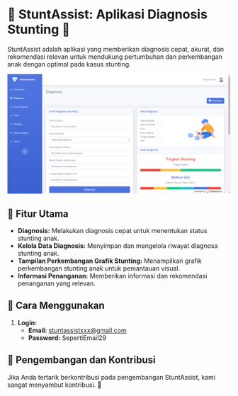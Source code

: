 # 🍎 StuntAssist: Aplikasi Diagnosis Stunting 🌱

StuntAssist adalah aplikasi yang memberikan diagnosis cepat, akurat, dan rekomendasi relevan untuk mendukung pertumbuhan dan perkembangan anak dengan optimal pada kasus stunting.

![Screenshot Aplikasi](screenshot-aplikasi.png)

## 🚀 Fitur Utama
- **Diagnosis:** Melakukan diagnosis cepat untuk menentukan status stunting anak.
- **Kelola Data Diagnosis:** Menyimpan dan mengelola riwayat diagnosa stunting anak.
- **Tampilan Perkembangan Grafik Stunting:** Menampilkan grafik perkembangan stunting anak untuk pemantauan visual.
- **Informasi Penanganan:** Memberikan informasi dan rekomendasi penanganan yang relevan.

## 🔧 Cara Menggunakan
1. **Login:**
   - **Email:** stuntassistxxx@gmail.com
   - **Password:** SepertiEmail29

## 🌟 Pengembangan dan Kontribusi
Jika Anda tertarik berkontribusi pada pengembangan StuntAssist, kami sangat menyambut kontribusi. 🚀
